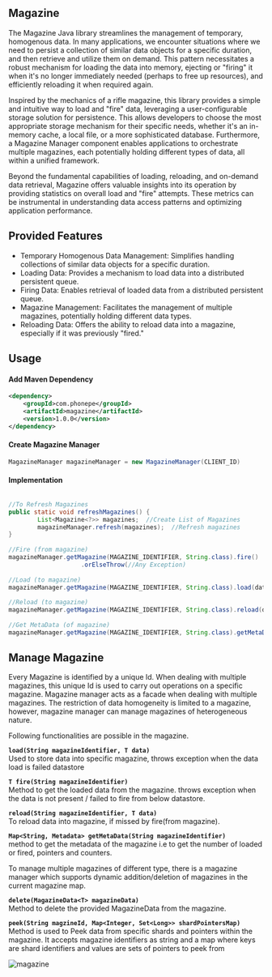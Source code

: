 ## Magazine

The Magazine Java library streamlines the management of temporary, homogenous data.  In many applications, we encounter situations where we need to persist a collection of similar data objects for a specific duration, and then retrieve and utilize them on demand.  This pattern necessitates a robust mechanism for loading the data into memory, ejecting or "firing" it when it's no longer immediately needed (perhaps to free up resources), and efficiently reloading it when required again.

Inspired by the mechanics of a rifle magazine, this library provides a simple and intuitive way to load and "fire" data, leveraging a user-configurable storage solution for persistence.  This allows developers to choose the most appropriate storage mechanism for their specific needs, whether it's an in-memory cache, a local file, or a more sophisticated database.  Furthermore, a Magazine Manager component enables applications to orchestrate multiple magazines, each potentially holding different types of data, all within a unified framework.

Beyond the fundamental capabilities of loading, reloading, and on-demand data retrieval, Magazine offers valuable insights into its operation by providing statistics on overall load and "fire" attempts.  These metrics can be instrumental in understanding data access patterns and optimizing application performance.

## Provided Features 

- Temporary Homogenous Data Management: Simplifies handling collections of similar data objects for a specific duration.
- Loading Data: Provides a mechanism to load data into a distributed persistent queue.
- Firing Data: Enables retrieval of loaded data from a distributed persistent queue.
- Magazine Management: Facilitates the management of multiple magazines, potentially holding different data types.
- Reloading Data: Offers the ability to reload data into a magazine, especially if it was previously "fired."

## Usage

#### Add Maven Dependency

```xml
<dependency>
    <groupId>com.phonepe</groupId>
    <artifactId>magazine</artifactId>
    <version>1.0.0</version>
</dependency>

```

#### Create Magazine Manager
```java
MagazineManager magazineManager = new MagazineManager(CLIENT_ID)
```

#### Implementation
```java

//To Refresh Magazines
public static void refreshMagazines() {
        List<Magazine<?>> magazines;  //Create List of Magazines
        magazineManager.refresh(magazines);  //Refresh magazines
}
 
//Fire (from magazine)
magazineManager.getMagazine(MAGAZINE_IDENTIFIER, String.class).fire()
                    .orElseThrow(//Any Exception)
 
//Load (to magazine)
magazineManager.getMagazine(MAGAZINE_IDENTIFIER, String.class).load(data);
 
//Reload (to magazine)      
magazineManager.getMagazine(MAGAZINE_IDENTIFIER, String.class).reload(data);
 
//Get MetaData (of magazine)
magazineManager.getMagazine(MAGAZINE_IDENTIFIER, String.class).getMetaData();
```

## Manage Magazine

Every Magazine is identified by a unique Id. When dealing with multiple magazines, this unique Id is used to carry out operations on a specific magazine. Magazine manager acts as a facade when dealing with multiple magazines. The restriction of data homogeneity is limited to a magazine, however, magazine manager can manage magazines of heterogeneous nature.

Following functionalities are possible in the magazine.


**`load(String magazineIdentifier, T data)`** \
 Used to store data into specific magazine, throws exception when the data load is failed datastore

**`T fire(String magazineIdentifier)`** \
Method to get the loaded data from the magazine. throws exception when the data is not present / failed to fire from below datastore.

**`reload(String magazineIdentifier, T data)`** \
 To reload data into magazine, if missed by fire(from magazine).

**`Map<String, Metadata> getMetaData(String magazineIdentifier)`** \
method to get the metadata of the magazine i.e to get the number of loaded or fired, pointers and counters.

To manage multiple magazines of different type, there is a magazine manager which supports dynamic addition/deletion of magazines in the current magazine map.

**`delete(MagazineData<T> magazineData) `**\
Method to delete the provided MagazineData from the magazine.

**`peek(String magzineId, Map<Integer, Set<Long>> shardPointersMap)`**\
Method is used to Peek data from specific shards and pointers within the magazine. It accepts magazine identifiers as string
and a map where keys are shard identifiers and values are sets of pointers to peek from

![magazine](https://github.com/user-attachments/assets/e758d54f-c61f-4b54-bc6f-431ae502258a)

